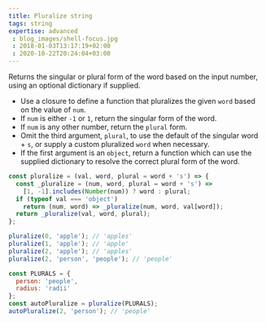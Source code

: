 ```yaml
---
title: Pluralize string
tags: string
expertise: advanced
 : blog_images/shell-focus.jpg
 : 2018-01-03T13:17:19+02:00
 : 2020-10-22T20:24:04+03:00
---
```


Returns the singular or plural form of the word based on the input number, using an optional dictionary if supplied.

- Use a closure to define a function that pluralizes the given `word` based on the value of `num`.
- If `num` is either `-1` or `1`, return the singular form of the word.
- If `num` is any other number, return the `plural` form.
- Omit the third argument, `plural`, to use the default of the singular word + `s`, or supply a custom pluralized `word` when necessary.
- If the first argument is an `object`, return a function which can use the supplied dictionary to resolve the correct plural form of the word.

```js
const pluralize = (val, word, plural = word + 's') => {
  const _pluralize = (num, word, plural = word + 's') =>
    [1, -1].includes(Number(num)) ? word : plural;
  if (typeof val === 'object')
    return (num, word) => _pluralize(num, word, val[word]);
  return _pluralize(val, word, plural);
};
```

```js
pluralize(0, 'apple'); // 'apples'
pluralize(1, 'apple'); // 'apple'
pluralize(2, 'apple'); // 'apples'
pluralize(2, 'person', 'people'); // 'people'

const PLURALS = {
  person: 'people',
  radius: 'radii'
};
const autoPluralize = pluralize(PLURALS);
autoPluralize(2, 'person'); // 'people'
```
